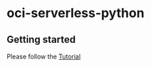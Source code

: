 # oci-serverless-python



## Getting started

Please follow the [Tutorial](https://gitlab.com/oscarbm7/oci-serverless-python/-/raw/main/tutorial/RedBull_Serverless.pdf)
